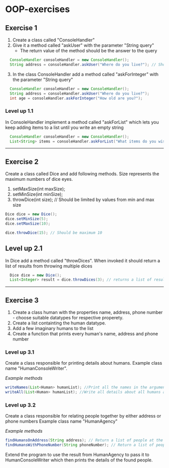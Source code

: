 # OOP-exercises

## Exercise 1

1. Create a class called "ConsoleHandler"
2. Give it a method called "askUser" with the parameter "String query"
    - The return value of the method should be the answer to the query
  
```java
  ConsoleHandler consoleHandler = new ConsoleHandler();
  String address = consoleHandler.askUser("Where do you live?"); // Should print string to console and return result of scanner.nextLine();
```
3. In the class ConsoleHandler add a method called "askForInteger" with the parameter "String query"
```java
  ConsoleHandler consoleHandler = new ConsoleHandler();
  String address = consoleHandler.askUser("Where do you live?");
  int age = consoleHandler.askForInteger("How old are you?");
```

### Level up 1.1

In ConsoleHandler implement a method called "askForList" which lets you keep adding items to a list until you write an empty string
```java
  ConsoleHandler consoleHandler = new ConsoleHandler();
  List<String> items = consoleHandler.askForList("What items do you wish to add?"); // Returns a list when user presses enter without entering a next item
```

- - -

## Exercise 2

Create a class called Dice and add following methods. Size represents the maximum numbers of dice eyes.

1. setMaxSize(int maxSize);
2. setMinSize(int minSize);
3. throwDice(int size); // Should be limited by values from min and max size

```java
Dice dice = new Dice();
dice.setMinSize(5);
dice.setMaxSize(10);

dice.throwDice(15); // Should be maximum 10
```

## Level up 2.1

In Dice add a method called "throwDice*s*".
When invoked it should return a list of results from throwing multiple dices
```java
  Dice dice = new Dice();
  List<Integer> result = dice.throwDices(3); // returns a list of results from 3 dice throws
```

- - -

## Exercise 3

1. Create a class human with the properties name, address, phone number - choose suitable datatypes for respective properety.
2. Create a list containting the human datatype.
3. Add a few imaginary humans to the list
4. Create a function that prints every human's name, address and phone number

### Level up 3.1

Create a class responsible for printing details about humans.
Example class name "HumanConsoleWriter".

*Example methods*
```java
writeNames(List<Human> humanList); //Print all the names in the argument humanList
writeAll(List<Human> humanList); //Write all details about all humans as in step 4 above.
```
    
### Level up 3.2
    
Create a class responsible for relating people together by either address or phone numbers
Example class name "HumanAgency"

*Example methods*
```java
findHumansOnAddress(String address); // Return a list of people at the address
findHumansWithPhoneNumber(String phoneNumber); // Return a list of people with the same phone number
```

Extend the program to use the result from HumanAgency to pass it to HumanConsoleWriter which then prints the details of the found people.

  
